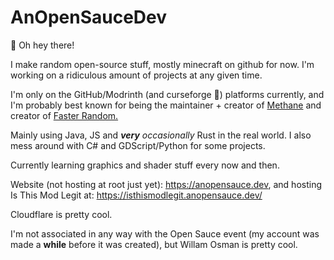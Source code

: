 # AnOpenSauceDev
👋 Oh hey there!

I make random open-source stuff, mostly minecraft on github for now. I'm working on a ridiculous amount of projects at any given time. <br>


I'm only on the GitHub/Modrinth (and curseforge 🤢) platforms currently, and I'm probably best known for being the maintainer + creator of [Methane](https://modrinth.com/mod/methane) and creator of [Faster Random.](https://modrinth.com/mod/faster-random)

Mainly using Java, JS and _**very** occasionally_ Rust in the real world. I also mess around with C# and GDScript/Python for some projects.

Currently learning graphics and shader stuff every now and then.

Website (not hosting at root just yet): https://anopensauce.dev, and hosting Is This Mod Legit at: https://isthismodlegit.anopensauce.dev/

Cloudflare is pretty cool.

I'm not associated in any way with the Open Sauce event (my account was made a **while** before it was created), but Willam Osman is pretty cool.
